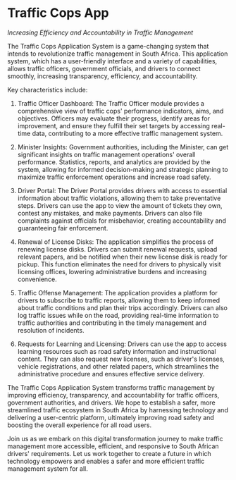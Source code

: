 # Traffic Cops App

_Increasing Efficiency and Accountability in Traffic Management_

The Traffic Cops Application System is a game-changing system that intends to revolutionize traffic management in South Africa. This application system, which has a user-friendly interface and a variety of capabilities, allows traffic officers, government officials, and drivers to connect smoothly, increasing transparency, efficiency, and accountability.

Key characteristics include:

1. Traffic Officer Dashboard: The Traffic Officer module provides a comprehensive view of traffic cops' performance indicators, aims, and objectives. Officers may evaluate their progress, identify areas for improvement, and ensure they fulfill their set targets by accessing real-time data, contributing to a more effective traffic management system.

2. Minister Insights: Government authorities, including the Minister, can get significant insights on traffic management operations' overall performance. Statistics, reports, and analytics are provided by the system, allowing for informed decision-making and strategic planning to maximize traffic enforcement operations and increase road safety.

3. Driver Portal: The Driver Portal provides drivers with access to essential information about traffic violations, allowing them to take preventative steps. Drivers can use the app to view the amount of tickets they own, contest any mistakes, and make payments. Drivers can also file complaints against officials for misbehavior, creating accountability and guaranteeing fair enforcement.

4. Renewal of License Disks: The application simplifies the process of renewing license disks. Drivers can submit renewal requests, upload relevant papers, and be notified when their new license disk is ready for pickup. This function eliminates the need for drivers to physically visit licensing offices, lowering administrative burdens and increasing convenience.

5. Traffic Offense Management: The application provides a platform for drivers to subscribe to traffic reports, allowing them to keep informed about traffic conditions and plan their trips accordingly. Drivers can also log traffic issues while on the road, providing real-time information to traffic authorities and contributing in the timely management and resolution of incidents.

6. Requests for Learning and Licensing: Drivers can use the app to access learning resources such as road safety information and instructional content. They can also request new licenses, such as driver's licenses, vehicle registrations, and other related papers, which streamlines the administrative procedure and ensures effective service delivery.

The Traffic Cops Application System transforms traffic management by improving efficiency, transparency, and accountability for traffic officers, government authorities, and drivers. We hope to establish a safer, more streamlined traffic ecosystem in South Africa by harnessing technology and delivering a user-centric platform, ultimately improving road safety and boosting the overall experience for all road users.

Join us as we embark on this digital transformation journey to make traffic management more accessible, efficient, and responsive to South African drivers' requirements. Let us work together to create a future in which technology empowers and enables a safer and more efficient traffic management system for all.
